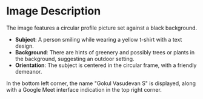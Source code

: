 # Image Description

The image features a circular profile picture set against a black background. 

- **Subject**: A person smiling while wearing a yellow t-shirt with a text design.
- **Background**: There are hints of greenery and possibly trees or plants in the background, suggesting an outdoor setting.
- **Orientation**: The subject is centered in the circular frame, with a friendly demeanor.

In the bottom left corner, the name "Gokul Vasudevan S" is displayed, along with a Google Meet interface indication in the top right corner.